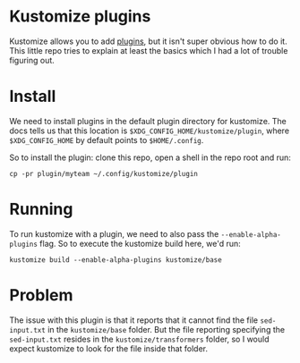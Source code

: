 # Kustomize plugins
Kustomize allows you to add [plugins](https://kubectl.docs.kubernetes.io/guides/extending_kustomize/), but it isn't super obvious how to do it. This little repo tries to explain at least the basics which I had a lot of trouble figuring out.

# Install
We need to install plugins in the default plugin directory for kustomize. The docs tells us that this location is `$XDG_CONFIG_HOME/kustomize/plugin`, where `$XDG_CONFIG_HOME` by default points to `$HOME/.config`.

So to install the plugin: clone this repo, open a shell in the repo root and run:

`cp -pr plugin/myteam ~/.config/kustomize/plugin`

# Running
To run kustomize with a plugin, we need to also pass the `--enable-alpha-plugins` flag. So to execute the kustomize build here, we'd run:

`kustomize build --enable-alpha-plugins kustomize/base`

# Problem
The issue with this plugin is that it reports that it cannot find the file `sed-input.txt` in the `kustomize/base` folder. But the file reporting specifying the `sed-input.txt` resides in the `kustomize/transformers` folder, so I would expect kustomize to look for the file inside that folder.
